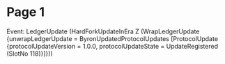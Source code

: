# Page 1

Event: LedgerUpdate (HardForkUpdateInEra Z (WrapLedgerUpdate {unwrapLedgerUpdate = ByronUpdatedProtocolUpdates \[ProtocolUpdate {protocolUpdateVersion = 1.0.0, protocolUpdateState = UpdateRegistered (SlotNo 118)}]}))



